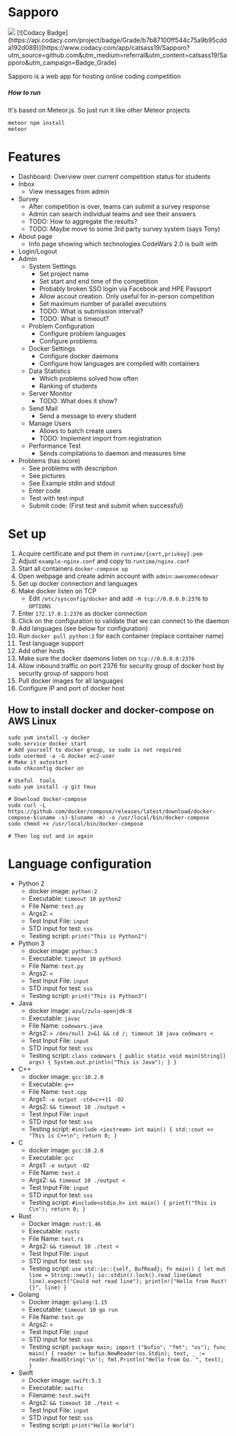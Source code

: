 # Sapporo
<img src="https://travis-ci.org/catsass19/Sapporo.svg?branch=master"/>
[![Codacy Badge](https://api.codacy.com/project/badge/Grade/b7b87100ff544c75a9b95cdda192d089)](https://www.codacy.com/app/catsass19/Sapporo?utm_source=github.com&amp;utm_medium=referral&amp;utm_content=catsass19/Sapporo&amp;utm_campaign=Badge_Grade)

Sapporo is a web app for hosting online coding competition

##### How to run
It's based on Meteor.js. So just run it like other Meteor projects
```
meteor npm install
meteor
```

# Features
- Dashboard: Overview over current competition status for students
- Inbox
  - View messages from admin
- Survey
  * After competition is over, teams can submit a survey response
  * Admin can search individual teams and see their answers
  * TODO: How to aggregate the results?
  * TODO: Maybe move to some 3rd party survey system (says Tony)
- About page
  * Info page showing which technologies CodeWars 2.0 is built with
- Login/Logout
- Admin
  - System Settings
    * Set project name
    * Set start and end time of the competition
    * Probably broken SSO login via Facebook and HPE Passport
    * Allow accout creation. Only useful for in-person competition
    * Set maximum number of parallel executions
    * TODO: What is submission interval?
    * TODO: What is timeout?
  - Problem Configuration
    * Configure problem languages
    * Configure problems
  - Docker Settings
    * Configure docker daemons
    * Configure how languages are compiled with containers
  - Data Statistics
    * Which problems solved how often
    * Ranking of students
  - Server Monitor
    * TODO: What does it show?
  - Send Mail
    * Send a message to every student
  - Manage Users
    * Allows to batch create users
    * TODO: Implement import from registration
  - Performance Test
    * Sends compilations to daemon and measures time
- Problems (has score)
  * See problems with description
  * See pictures
  * See Example stdin and stdout
  * Enter code
  * Test with test input
  * Submit code: (First test and submit when successful)

# Set up
1. Acquire certificate and put them in `runtime/{cert,privkey}.pem`
2. Adjust `example-nginx.conf` and copy to `runtime/nginx.conf`
3. Start all containers `docker-compose up`
4. Open webpage and create admin account with `admin:awesomecodewar`
5. Set up docker connection and languages
  1. Make docker listen on TCP
      - Edit `/etc/sysconfig/docker` and add `-H tcp://0.0.0.0:2376` to `OPTIONS`
  2. Enter `172.17.0.1:2376` as docker connection
  3. Click on the configuration to validate that we can connect to the daemon
  4. Add languages (see below for configuration)
  5. Run `docker pull python:3` for each container (replace container name)
  6. Test language support
6. Add other hosts
  1. Make sure the docker daemons listen on `tcp://0.0.0.0:2376`
  2. Allow inbound traffic on port 2376 for security group of docker host by security group of sapporo host
  3. Pull docker images for all languages
  4. Configure IP and port of docker host

## How to install docker and docker-compose on AWS Linux

```
sudo yum install -y docker
sudo service docker start
# Add yourself to docker group, so sudo is not required
sudo usermod -a -G docker ec2-user
# Make it autostart
sudo chkconfig docker on

# Useful  tools
sudo yum install -y git tmux

# Download docker-compose
sudo curl -L https://github.com/docker/compose/releases/latest/download/docker-compose-$(uname -s)-$(uname -m) -o /usr/local/bin/docker-compose
sudo chmod +x /usr/local/bin/docker-compose

# Then log out and in again
```

# Language configuration
- Python 2
  - docker image: `python:2`
  - Executable: `timeout 10 python2`
  - File Name: `test.py`
  - Args2: `<`
  - Test Input File: `input`
  - STD input for test: `sss`
  - Testing script: `print("This is Python2")`
- Python 3
  - docker image: `python:3`
  - Executable: `timeout 10 python3`
  - File Name: `test.py`
  - Args2: `<`
  - Test Input File: `input`
  - STD input for test: `sss`
  - Testing script: `print("This is Python3")`
- Java
  - docker image: `azul/zulu-openjdk:8`
  - Executable: `javac`
  - File Name: `codewars.java`
  - Args2: `> /dev/null 2>&1 && cd /; timeout 10 java codewars <`
  - Test Input File: `input`
  - STD input for test: `sss`
  - Testing script: `class codewars { public static void main(String[] args) { System.out.println("This is Java"); } }`
- C++
  - docker image: `gcc:10.2.0`
  - Executable: `g++`
  - File Name: `test.cpp`
  - Args1: `-o output -std=c++11 -O2`
  - Args2: `&& timeout 10 ./output <`
  - Test Input File: `input`
  - STD input for test: `sss`
  - Testing script: `#include <iostream> int main() { std::cout << "This is C++\n"; return 0; }`
- C
  - docker image: `gcc:10.2.0`
  - Executable: `gcc`
  - Args1: `-o output -O2`
  - File Name: `test.c`
  - Args2: `&& timeout 10 ./output <`
  - Test Input File: `input`
  - STD input for test: `sss`
  - Testing script: `#include<stdio.h> int main() { printf("This is C\n"); return 0; }`
- Rust
  - Docker image: `rust:1.46`
  - Executable: `rustc`
  - File Name: `test.rs`
  - Args2: `&& timeout 10 ./test <`
  - Test Input File: `input`
  - STD input for test: `sss`
  - Testing script: `use std::io::{self, BufRead}; fn main() { let mut line = String::new(); io::stdin().lock().read_line(&mut line).expect("Could not read line"); println!("Hello from Rust! {}", line) }`
- Golang
  - Docker image: `golang:1.15`
  - Executable: `timeout 10 go run`
  - File Name: `test.go`
  - Args2: `<`
  - Test Input File: `input`
  - STD input for test: `sss`
  - Testing script: `package main; import ("bufio"; "fmt"; "os"); func main() { reader := bufio.NewReader(os.Stdin); text, _ := reader.ReadString('\n'); fmt.Println("Hello from Go. ", text); }`
- Swift
  - Docker image: `swift:5.3`
  - Executable: `swiftc`
  - Filename: `test.swift`
  - Args2: `&& timeout 10 ./test <`
  - Test Input File: `input`
  - STD input for test: `sss`
  - Testing script: `print("Hello World")`
